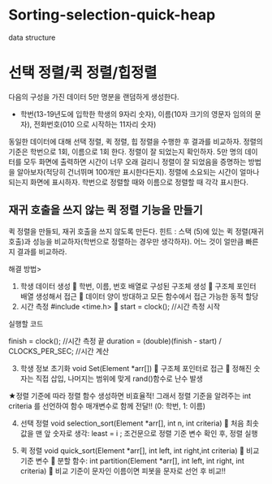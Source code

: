 # Sorting-selection-quick-heap
data structure

# 선택 정렬/퀵 정렬/힙정렬
다음의 구성을 가진 데이터 5만 명분을 랜덤하게 생성한다.
- 학번(13-19년도에 입학한 학생의 9자리 숫자), 이름(10자 크기의 영문자 임의의 문자), 전화번호(010 으로 시작하는 11자리 숫자)

동일한 데이터에 대해 선택 정렬, 퀵 정렬, 힙 정렬을 수행한 후 결과를 비교하자.
정렬의 기준은 학번으로 1회, 이름으로 1회 한다. 정렬이 잘 되었는지 확인하자. 
5만 명의 데이터를 모두 화면에 출력하면 시간이 너무 오래 걸리니 정렬이 잘 되었음을 증명하는 방법을 알아보자(적당히 건너뛰며 100개만 표시한다든지).
정렬에 소요되는 시간이 얼마나 되는지 화면에 표시하자. 학번으로 정렬할 때와 이름으로 정렬할 때 각각 표시한다.

## 재귀 호출을 쓰지 않는 퀵 정렬 기능을 만들기
퀵 정렬을 만들되, 재귀 호출을 쓰지 않도록 만든다.
힌트 : 스택
(5)에 있는 퀵 정렬(재귀 호출)과 성능을 비교하자(학번으로 정렬하는 경우만 생각하자).
어느 것이 얼만큼 빠른지 결과를 비교하라.

해결 방법>
1. 학생 데이터 생성
 학번, 이름, 번호 배열로 구성된 구조체 생성
	구조체 포인터 배열 생성해서 접근
	데이터 양이 방대하고 모든 함수에서 접근 가능한 동적 할당
2. 시간 측정 #include <time.h>
 start = clock(); //시간 측정 시작

실행할 코드

finish = clock(); //시간 측정 끝
duration = (double)(finish - start) / CLOCKS_PER_SEC; //시간 계산

3. 학생 정보 초기화 void Set(Element *arr[])
 구조체 포인터로 접근
 정해진 숫자는 직접 삽입, 나머지는 범위에 맞게 rand()함수로 난수 발생

★정렬 기준에 따라 정렬 함수 생성하면 비효율적! 그래서 정렬 기준을 알려주는 int criteria 를 선언하여 함수 매개변수로 함께 전달!! (0: 학번, 1: 이름)

4. 선택 정렬 void selection_sort(Element *arr[], int n, int criteria)
 처음 최솟값을 맨 앞 숫자로 생각: least = i ;
조건문으로 정렬 기준 변수 확인 후, 정렬 실행

5. 퀵 정렬 void quick_sort(Element *arr[], int left, int right,int criteria)
 비교 기준 변수
 분할 함수: int partition(Element *arr[], int left, int right, int criteria)
 비교 기준이 문자인 이름이면 피봇을 문자로 선언 후 비교!!


